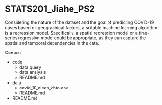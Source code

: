 # STATS201_Jiahe_PS2
Considering the nature of the dataset and the goal of predicting COVID-19 cases based on geographical factors, a suitable machine learning algorithm is a regression model. Specifically, a spatial regression model or a time-series regression model could be appropriate, as they can capture the spatial and temporal dependencies in the data.

Content
- code
  - data query
  - data analysis
  - README.md
- data
  - covid_19_clean_data.csv
  - README.md
- README.md
